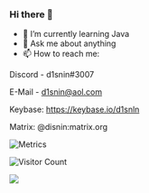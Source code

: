 ### Hi there 👋

- 🌱 I’m currently learning Java
- 💬 Ask me about anything
- 📫 How to reach me: 

Discord - d1snin#3007

E-Mail - d1snin@aol.com 

Keybase: https://keybase.io/d1snln

Matrix: @disnin:matrix.org

![Metrics](https://metrics.lecoq.io/d1snin?template=classic&isocalendar=1&languages=1&introduction=1&stars=1&lines=1&activity=1&isocalendar.duration=half-year&languages.limit=8&languages.colors=github&languages.threshold=0%25&introduction.title=true&stars.limit=4&activity.limit=5&activity.days=14&activity.filter=all&activity.visibility=all&activity.timestamps=false&config.timezone=Europe%2FMoscow)

![Visitor Count](https://profile-counter.glitch.me/d1snin/count.svg)

[![](https://user-images.githubusercontent.com/22963968/114021347-e3c48b80-9870-11eb-8bc8-998bf39b4d0d.png)](#)
